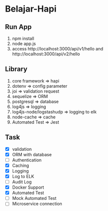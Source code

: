 # Belajar-Hapi

## Run App

1. npm install
2. node app.js
3. access http://localhost:3000/api/v1/hello and http://localhost:3000/api/v2/hello

## Library

1. core framework => hapi
2. dotenv => config parameter
3. joi => validation request
4. sequelize => ORM
5. postgresql => database
6. log4js => logging
7. log4js-node/logstashudp => logging to elk
8. node-cache => cache
9. Automated Test => Jest

## Task

-   [x] validation
-   [x] ORM with database
-   [ ] Authentication
-   [x] Caching
-   [x] Logging
-   [x] Log to ELK
-   [ ] Audit Log
-   [x] Docker Support
-   [x] Automated Test
-   [ ] Mock Automated Test
-   [ ] Microservice connection
